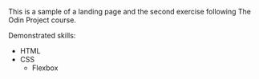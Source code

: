 This is a sample of a landing page and the second exercise following The Odin Project course.

Demonstrated skills:
- HTML
- CSS
    - Flexbox
